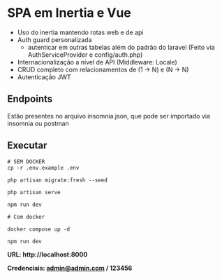 # SPA em Inertia e Vue


- Uso do inertia mantendo rotas web e de api
- Auth guard personalizada
    - autenticar em outras tabelas além do padrão do laravel (Feito via AuthServiceProvider e config/auth.php)
- Internacionalização a nível de API (Middleware: Locale)
- CRUD completo com relacionamentos de (1 -> N) e (N -> N)
- Autenticação JWT

## Endpoints

Estão presentes no arquivo insomnia.json, que pode ser importado via insomnia ou postman

## Executar

```shell
# SEM DOCKER
cp -r .env.example .env

php artisan migrate:fresh --seed

php artisan serve

npm run dev

# Com docker

docker compose up -d

npm run dev
```


**URL: http://localhost:8000**

**Credenciais: admin@admin.com / 123456** 
